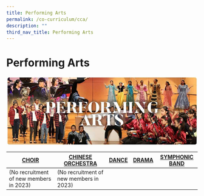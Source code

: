 ```yaml
---
title: Performing Arts
permalink: /co-curriculum/cca/
description: ""
third_nav_title: Performing Arts
---
```

# **Performing Arts**

![](/images/RESIZED%20Banner_CCA_PERFORMING%20ARTS.jpg)


| [CHOIR](/cca/performing-arts/choir)  | [CHINESE ORCHESTRA](/cca/performing-arts/chinese-orchestra) | [DANCE](/cca/performing-arts/dance) | [DRAMA](/cca/performing-arts/drama) | [SYMPHONIC BAND](cca/performing-arts/concert-band/) |
| --- | --- | --- | --- | --- |
| (No recruitment of new members in 2023) | (No recruitment of new members in 2023) | |  |  |